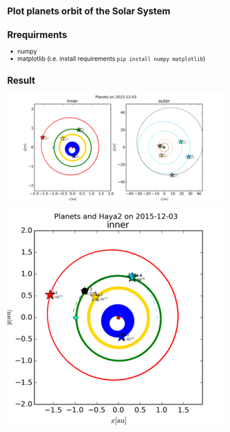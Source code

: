 ## Plot planets orbit of the Solar System

## Rrequirments
* numpy
* matplotlib
(i.e. install requirements `pip install numpy matplotlib`)

## Result

![img1](planets_on_2015-12-03.png)

![img2](planets_and_Haya2_on_2015-12-03.png)
